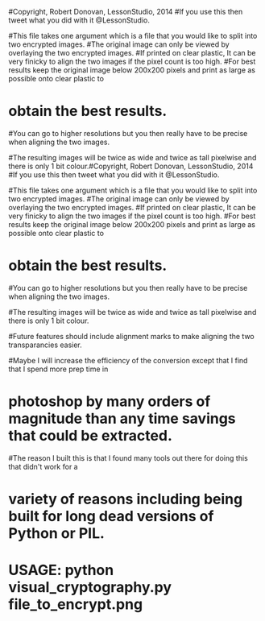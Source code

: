 #Copyright, Robert Donovan, LessonStudio, 2014
#If you use this then tweet what you did with it @LessonStudio.

#This file takes one argument which is a file that you would like to split into two encrypted images.
#The original image can only be viewed by overlaying the two encrypted images.
#If printed on clear plastic, It can be very finicky to align the two images if the pixel count is too high.
#For best results keep the original image below 200x200 pixels and print as large as possible onto clear plastic to
# obtain the best results.

#You can go to higher resolutions but you then really have to be precise when aligning the two images.

#The resulting images will be twice as wide and twice as tall pixelwise and there is only 1 bit colour.#Copyright, Robert Donovan, LessonStudio, 2014
#If you use this then tweet what you did with it @LessonStudio.

#This file takes one argument which is a file that you would like to split into two encrypted images.
#The original image can only be viewed by overlaying the two encrypted images.
#If printed on clear plastic, It can be very finicky to align the two images if the pixel count is too high.
#For best results keep the original image below 200x200 pixels and print as large as possible onto clear plastic to
# obtain the best results.

#You can go to higher resolutions but you then really have to be precise when aligning the two images.

#The resulting images will be twice as wide and twice as tall pixelwise and there is only 1 bit colour.

#Future features should include alignment marks to make aligning the two transparancies easier.

#Maybe I will increase the efficiency of the conversion except that I find that I spend more prep time in
# photoshop by many orders of magnitude than any time savings that could be extracted.

#The reason I built this is that I found many tools out there for doing this that didn't work for a
# variety of reasons including being built for long dead versions of Python or PIL.

# USAGE: python visual_cryptography.py file_to_encrypt.png